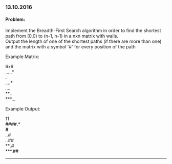 ### 13.10.2016

#### Problem: 

Implement the Breadth-First Search algorithm in order to find the shortest path from (0,0) to (n-1, n-1) in a nxn matrix with walls.  
Output the length of one of the shortest paths (if there are more than one) and the matrix with a symbol '#' for every position of the path

Example Matrix:  

6x6  
.....*  
***.**  
....**  
*....*  
***..*  
***...  

Example Output:  

11  
####.*  
***#**  
*..#**  
*..##*  
***.#*  
***.##  

---